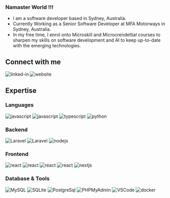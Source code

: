 ### Namaster World !!!
- I am a software developer based in Sydney, Australia.
- Currently Working as a Senior Software Developer at MFA Motorways in Sydney, Australia.
- In my free time, I enrol onto Microskill and Microcrendeltial courses to sharpen my skills on software development and AI to keep up-to-date with the emerging technologies.

## Connect with me
[<img align="left" alt="linked-in" src="https://img.shields.io/badge/linkedin-%230077B5.svg?&style=for-the-badge&logo=linkedin" target="_blank" />](https://au.linkedin.com/in/sbnshrestha)
[<img align="left" alt="website" src="https://img.shields.io/badge/website-000000?style=for-the-badge&logoColor=white" target="_blank"/>](https://sbnshrestha.com.np/)
<br>

## Expertise
### Languages
<img alt="javascript" src="https://img.shields.io/badge/PHP-777BB4?logo=php&style=for-the-badge&logoColor=white" /> <img alt="javascript" src="https://img.shields.io/badge/javascript%20-%23323330.svg?&style=for-the-badge&logo=javascript&logoColor=%23F7DF1E" /> <img alt="typescript" src="https://img.shields.io/badge/typescript%20-%23007ACC.svg?&style=for-the-badge&logo=typescript&logoColor=white" /> <img alt="python" src="https://img.shields.io/badge/python%20-%2314354C.svg?&style=for-the-badge&logo=python&logoColor=white" />

### Backend
<img alt="Laravel" src="https://img.shields.io/badge/Laravel-FF2D20?logo=laravel&style=for-the-badge&logoColor=white" /> <img alt="Laravel" src="https://img.shields.io/badge/CodeIgniter-dd4814?logo=codeigniter&style=for-the-badge&logoColor=white" /> <img alt="nodejs" src="https://img.shields.io/badge/node.js%20-%2343853D.svg?&style=for-the-badge&logo=node.js&logoColor=white" /> 

### Frontend
<img alt="react" src="https://img.shields.io/badge/react%20-%2320232a.svg?&style=for-the-badge&logo=react&logoColor=%2361DAFB" /> <img alt="react" src="https://img.shields.io/badge/Tailwind CSS-06B6D4.svg?style=for-the-badge&logo=tailwindcss&logoColor=white" /> <img alt="react" src="https://img.shields.io/badge/Bootstrap Css-purple?logo=bootstrap&style=for-the-badge&logoColor=white" /> <img alt="react" src="https://img.shields.io/badge/CSS3-blue?logo=css&style=for-the-badge" /> <img alt="nextjs" src="https://img.shields.io/badge/next.js%20-%23000000.svg?&style=for-the-badge&logo=next.js&logoColor=white" />

### Database & Tools
<img alt="MySQL" src="https://img.shields.io/badge/mysql%20-%2300f.svg?&style=for-the-badge&logo=mysql&logoColor=white" /> <img alt="SQLite" src="https://img.shields.io/badge/SQLite-003B57?logo=SQLite&logoColor=white&style=for-the-badge" /> <img alt="PostgreSql" src="https://img.shields.io/badge/Postgresql-003B57?style=for-the-badge&logo=postgresql&logoColor=white" /> <img alt="PHPMyAdmin" src="https://img.shields.io/badge/PHPMyAdmin-003B57?style=for-the-badge&logo=phpmyadmin&logoColor=white" /> <img alt="VSCode" src="https://img.shields.io/badge/VSCode-0078d7.svg?&style=for-the-badge&logo=vscode" /> <img alt="docker" src="https://img.shields.io/badge/docker%20-%230db7ed.svg?&style=for-the-badge&logo=docker&logoColor=white" />
